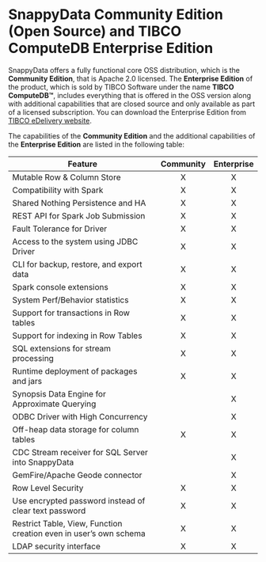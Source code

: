 # SnappyData Community Edition (Open Source) and TIBCO ComputeDB Enterprise Edition

SnappyData offers a fully functional core OSS distribution, which is the **Community Edition**, that is Apache 2.0 licensed. The **Enterprise Edition** of the product, which is sold by TIBCO Software under the name **TIBCO ComputeDB™**, includes everything that is offered in the OSS version along with additional capabilities that are closed source and only available as part of a licensed subscription. You can download the Enterprise Edition from [TIBCO eDelivery website](https://edelivery.tibco.com).

The capabilities of the **Community Edition** and the additional capabilities of the **Enterprise Edition** are listed in the following table:

| Feature | Community | Enterprise|
| ------------- |:-------------:| :-----:|
| Mutable Row & Column Store | X | X |
| Compatibility with Spark | X | X |
| Shared Nothing Persistence and HA | X | X |
| REST API for Spark Job Submission | X | X |
| Fault Tolerance for Driver | X | X |
| Access to the system using JDBC Driver | X | X |
| CLI for backup, restore, and export data | X | X |
| Spark console extensions | X | X |
| System Perf/Behavior statistics | X | X |
| Support for transactions in Row tables | X | X |
| Support for indexing in Row Tables | X | X |
| SQL extensions for stream processing | X | X |
| Runtime deployment of packages and jars | X | X |
| Synopsis Data Engine for Approximate Querying |  | X |
| ODBC Driver with High Concurrency |  | X |
| Off-heap data storage for column tables | X | X |
| CDC Stream receiver for SQL Server into SnappyData |  | X |
| GemFire/Apache Geode connector |  | X |
| Row Level Security | X | X |
| Use encrypted password instead of clear text password | X | X |
| Restrict Table, View, Function creation even in user’s own schema | X | X |
| LDAP security interface | X | X |
